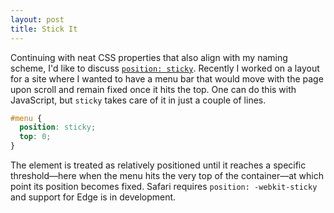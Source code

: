 ```yaml
---
layout: post
title: Stick It
---
```

Continuing with neat CSS properties that also align with my naming scheme, I'd like to discuss [`position: sticky`](https://developer.mozilla.org/en-US/docs/Web/CSS/position#Sticky_positioning). Recently I worked on a layout for a site where I wanted to have a menu bar that would move with the page upon scroll and remain fixed once it hits the top. One can do this with JavaScript, but `sticky` takes care of it in just a couple of lines.
```css
#menu {
  position: sticky;
  top: 0;
}
```
The element is treated as relatively positioned until it reaches a specific threshold—here when the menu hits the very top of the container—at which point its position becomes fixed. Safari requires `position: -webkit-sticky` and support for Edge is in development.
